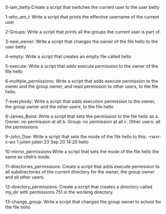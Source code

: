 0-iam_betty:Create a script that switches the current user to the user betty

1-who_am_i: Write a script that prints the effective username of the current user

2-Groups: Write a script that prints all the groups the current user is part of.

3-new_owner: Write a script that changes the owner of the file hello to the user betty

4-empty: Write a script that creates an empty file called hello

5-execute: Write a script that adds execute permission to the owner of the file hello

6-multiple_permissions: Write a script that adds execute permission to the owner and the group owner, and read permission to other users, to the file hello.

7-everybody: Write a script that adds execution permission to the owner, the group owner and the other users, to the file hello

8-James_Bond: Write a script that sets the permission to the file hello as a. Owner: no permission at all b. Group: no permission at all c. Other users: all the permissions

9-John_Doe: Write a script that sets the mode of the file hello to this; -rwxr-x-wx 1 julien julien 23 Sep 20 14:25 hello

10-mirror_permissions:Write a script that sets the mode of the file hello the same as olleh’s mode.

11-directories_permissions: Create a script that adds execute permission to all subdirectories of the current directory for the owner, the group owner and all other users.

12-directory_permissions: Create a script that creates a directory called my_dir with permissions 751 in the working directory.

13-change_group: Write a script that changes the group owner to school for the file hello
